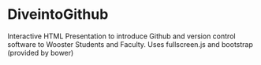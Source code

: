 # DiveintoGithub
Interactive HTML Presentation to introduce Github and version control software to Wooster Students and Faculty.
Uses fullscreen.js and bootstrap (provided by bower)
